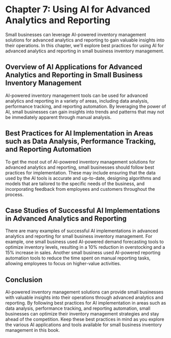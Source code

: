 Chapter 7: Using AI for Advanced Analytics and Reporting
========================================================

Small businesses can leverage AI-powered inventory management solutions for advanced analytics and reporting to gain valuable insights into their operations. In this chapter, we'll explore best practices for using AI for advanced analytics and reporting in small business inventory management.

Overview of AI Applications for Advanced Analytics and Reporting in Small Business Inventory Management
-------------------------------------------------------------------------------------------------------

AI-powered inventory management tools can be used for advanced analytics and reporting in a variety of areas, including data analysis, performance tracking, and reporting automation. By leveraging the power of AI, small businesses can gain insights into trends and patterns that may not be immediately apparent through manual analysis.

Best Practices for AI Implementation in Areas such as Data Analysis, Performance Tracking, and Reporting Automation
-------------------------------------------------------------------------------------------------------------------

To get the most out of AI-powered inventory management solutions for advanced analytics and reporting, small businesses should follow best practices for implementation. These may include ensuring that the data used by the AI tools is accurate and up-to-date, designing algorithms and models that are tailored to the specific needs of the business, and incorporating feedback from employees and customers throughout the process.

Case Studies of Successful AI Implementations in Advanced Analytics and Reporting
---------------------------------------------------------------------------------

There are many examples of successful AI implementations in advanced analytics and reporting for small business inventory management. For example, one small business used AI-powered demand forecasting tools to optimize inventory levels, resulting in a 10% reduction in overstocking and a 15% increase in sales. Another small business used AI-powered reporting automation tools to reduce the time spent on manual reporting tasks, allowing employees to focus on higher-value activities.

Conclusion
----------

AI-powered inventory management solutions can provide small businesses with valuable insights into their operations through advanced analytics and reporting. By following best practices for AI implementation in areas such as data analysis, performance tracking, and reporting automation, small businesses can optimize their inventory management strategies and stay ahead of the competition. Keep these best practices in mind as you explore the various AI applications and tools available for small business inventory management in this book.
